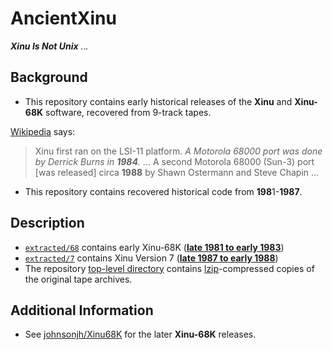 # AncientXinu

***Xinu Is Not Unix*** *.*.*.*

## Background

* This repository contains early historical releases of the **Xinu** and **Xinu-68K** software, recovered from 9-track tapes.

[Wikipedia](https://en.wikipedia.org/wiki/Xinu#History) says:

> Xinu first ran on the LSI-11 platform.  *A Motorola 68000 port was done by Derrick Burns in **1984**.*  ...  A second Motorola 68000 (Sun-3) port [was released] circa **1988** by Shawn Ostermann and Steve Chapin ...

* This repository contains recovered historical code from **198**1-**1987**.

## Description

* [`extracted/68`](https://github.com/johnsonjh/AncientXinu/tree/master/extracted/68) contains early Xinu-68K (**[late 1981 to early 1983](https://raw.githubusercontent.com/johnsonjh/AncientXinu/master/Xinu68-list.txt)**)
* [`extracted/7`](https://github.com/johnsonjh/AncientXinu/tree/master/extracted/7) contains Xinu Version 7 (**[late 1987 to early 1988](https://raw.githubusercontent.com/johnsonjh/AncientXinu/master/XinuV7-list.txt)**)
* The repository [top-level directory](https://github.com/johnsonjh/AncientXinu/) contains [lzip](https://www.nongnu.org/lzip/)-compressed copies of the original tape archives.

## Additional Information

* See [johnsonjh/Xinu68K](https://github.com/johnsonjh/xinu68k) for the later **Xinu-68K** releases.
